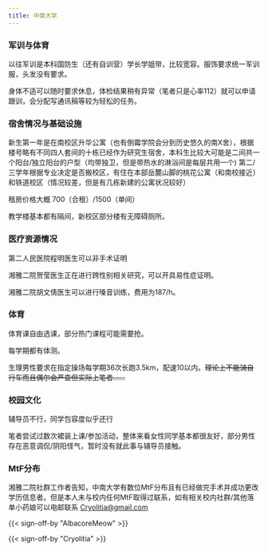 ```yaml
---
title: 中南大学
---
```


### 军训与体育

以往军训是本科国防生（还有自训营）学长学姐带，比较宽容。服饰要求统一军训服，头发没有要求。

身体不适可以随时要求休息，体检结果稍有异常（笔者只是心率112）就可以申请跟训，会分配写通讯稿等较为轻松的任务。

### 宿舍情况与基础设施

新生第一年是在南校区升华公寓（也有倒霉学院会分到历史悠久的南X舍），根据楼号略有不同四人套间的十栋已经作为研究生宿舍，本科生比较大可能是二间共一个阳台/独立阳台的户型（均带独卫，但是带热水的淋浴间是每层共用一个) 第二/三学年根据专业决定是否搬校区，有住在本部岳麓山脚的桃花公寓（和南校接近）和铁道校区（情况较差，但是有几栋新建的公寓状况较好）

租房价格大概 700（合租）/1500（单间）

教学楼基本都有隔间，新校区部分楼有无障碍厕所。

### 医疗资源情况

第二人民医院程明医生可以非手术证明

湘雅二院贺莹医生正在进行跨性别相关研究，可以开具易性症证明。

湘雅二院胡文倩医生可以进行嗓音训练，费用为187/h。

### 体育

体育课自由选课，部分热门课程可能需要抢。

每学期都有体测。

生理男性要求在指定操场每学期36次长跑3.5km，配速10以内。~~理论上不能骑自行车而且偶尔会严查但实际上笔者……~~

### 校园文化

辅导员不行，同学包容度似乎还行

笔者尝试过数次裙装上课/参加活动，整体来看女性同学基本都很友好，部分男性存在恶意调侃/阴阳怪气，暂时没有就此事与辅导员接触。

### MtF分布

湘雅二院社群工作者告知，中南大学有数位MtF分布且有已经做完手术并成功更改学历信息者。但是本人未与校内任何MtF取得过联系，如有相关校内社群/其他落单小药娘可以电邮联系  <Cryolitia@gmail.com>

{{< sign-off-by "AlbacoreMeow" >}}

{{< sign-off-by "Cryolitia" >}}

